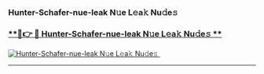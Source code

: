 ### Hunter-Schafer-nue-leak N𝚞e L𝚎a𝚔 Nu𝚍e𝚜   

### [ **🔗👉 🔴 Hunter-Schafer-nue-leak N𝚞e L𝚎a𝚔 Nu𝚍e𝚜 **](https://taap.it/xNRuk4)  

[![Hunter-Schafer-nue-leak N𝚞e L𝚎a𝚔 Nu𝚍e𝚜 ](https://i.imgur.com/0qMVB7G.gif)](https://taap.it/xNRuk4)  

___  
